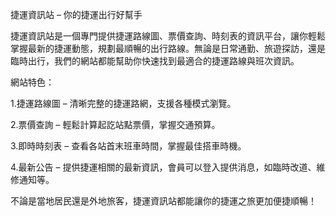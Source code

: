 捷運資訊站 – 你的捷運出行好幫手

捷運資訊站是一個專門提供捷運路線圖、票價查詢、時刻表的資訊平台，讓你輕鬆掌握最新的捷運動態，規劃最順暢的出行路線。無論是日常通勤、旅遊探訪，還是臨時出行，我們的網站都能幫助你快速找到最適合的捷運路線與班次資訊。

網站特色：

1.捷運路線圖 – 清晰完整的捷運路網，支援各種模式瀏覽。

2.票價查詢 – 輕鬆計算起訖站點票價，掌握交通預算。

3.即時時刻表 – 查看各站首末班車時間，掌握最佳搭車時機。

4.最新公告 – 提供捷運相關的最新資訊，會員可以登入提供消息，如臨時改道、維修通知等。

不論是當地居民還是外地旅客，捷運資訊站都能讓你的捷運之旅更加便捷順暢！
